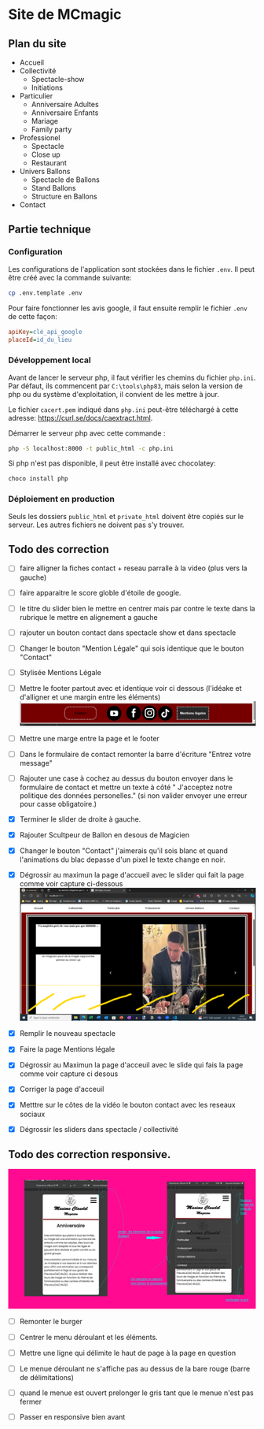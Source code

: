 # Site de MCmagic

## Plan du site

- Accueil
- Collectivité
    - Spectacle-show
    - Initiations
- Particulier
    - Anniversaire Adultes
    - Anniversaire Enfants
    - Mariage
    - Family party
- Professionel
    - Spectacle
    - Close up
    - Restaurant
- Univers Ballons
    - Spectacle de Ballons
    - Stand Ballons
    - Structure en Ballons
- Contact

## Partie technique
### Configuration
Les configurations de l'application sont stockées dans le fichier `.env`.
Il peut être créé avec la commande suivante:
```bash
cp .env.template .env
```
Pour faire fonctionner les avis google, il faut ensuite remplir le fichier `.env` de cette façon:
```ini
apiKey=clé_api_google
placeId=id_du_lieu
```
### Développement local
Avant de lancer le serveur php, il faut vérifier les chemins du fichier `php.ini`. Par défaut, ils commencent par `C:\tools\php83`, mais selon la version de php ou du système d'exploitation, il convient de les mettre à jour.

Le fichier `cacert.pem` indiqué dans `php.ini` peut-être téléchargé à cette adresse: https://curl.se/docs/caextract.html.

Démarrer le serveur php avec cette commande :
```sh
php -S localhost:8000 -t public_html -c php.ini
```

Si php n'est pas disponible, il peut être installé avec chocolatey:
```sh
choco install php
```

### Déploiement en production
Seuls les dossiers `public_html` et `private_html` doivent être copiés sur le serveur.
Les autres fichiers ne doivent pas s'y trouver. 

## Todo des correction

 - [ ] faire alligner la fiches contact + reseau parralle à la video (plus vers la gauche)
 - [ ] faire apparaitre le score globle d'étoile de google.
 - [ ] le titre du slider bien le mettre en centrer mais par contre le texte dans la rubrique le mettre en alignement a gauche


 - [ ] rajouter un bouton contact dans spectacle show et dans spectacle

 
 - [ ] Changer le bouton "Mention Légale"  qui sois identique que le bouton "Contact"
 - [ ] Stylisée Mentions Légale
 - [ ] Mettre le footer partout avec et identique voir ci dessous (l'idéake et d'alligner et une margin entre les éléments)
 ![capture](/doc/img/footer.jpg)
 - [ ] Mettre une marge entre la page et le footer

 - [ ] Dans le formulaire de contact remonter la barre d'écriture "Entrez votre message"
 - [ ] Rajouter une case à cochez au dessus du bouton envoyer dans le formulaire de contact et mettre un texte à côté " J'acceptez notre politique des données personelles." (si non valider envoyer une erreur pour casse obligatoire.)

  - [x] Terminer le slider de droite à gauche.
  - [x] Rajouter Scultpeur de Ballon en desous de Magicien
  - [x] Changer le bouton "Contact" j'aimerais qu'il sois blanc et quand l'animations du blac depasse d'un pixel le texte change en noir.
  - [x] Dégrossir au maximun la page d'accueil avec le slider qui fait la page comme voir capture ci-dessous ![capture](/doc/img/test.jpg)
  - [x] Remplir le nouveau spectacle
  - [x] Faire la page Mentions légale 
  - [x] Dégrossir au Maximun la page d'acceuil avec le slide qui fais la page comme voir capture ci desous
  - [X] Corriger la page d'acceuil
  - [x] Metttre sur le côtes de la vidéo le bouton contact avec les reseaux sociaux
  - [x] Dégrossir les sliders dans spectacle / collectivité

  ## Todo des correction responsive.

![capture](/doc/img/resp.jpg)
   - [ ] Remonter le burger
   - [ ] Centrer le menu déroulant et les éléments.
   - [ ] Mettre une ligne qui délimite le haut de page à la page en question
   - [ ] Le menue déroulant ne s'affiche pas au dessus de la bare rouge (barre de délimitations)
   - [ ] quand le menue est ouvert prelonger le gris tant que le menue n'est pas fermer
   - [ ] Passer en responsive bien avant 
   




